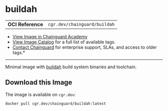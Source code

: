 <!--monopod:start-->
# buildah
| | |
| - | - |
| **OCI Reference** | `cgr.dev/chainguard/buildah` |


* [View Image in Chainguard Academy](https://edu.chainguard.dev/chainguard/chainguard-images/reference/buildah/overview/)
* [View Image Catalog](https://console.enforce.dev/images/catalog) for a full list of available tags.
* [Contact Chainguard](https://www.chainguard.dev/chainguard-images) for enterprise support, SLAs, and access to older tags.*

---
<!--monopod:end-->

<!--overview:start-->
Minimal image with [buildah](https://buildah.io/) build system binaries and toolchain.
<!--overview:end-->

<!--getting:start-->
## Download this Image
The image is available on `cgr.dev`:

```
docker pull cgr.dev/chainguard/buildah:latest
```
<!--getting:end-->

<!--body:start--><!--body:end-->
